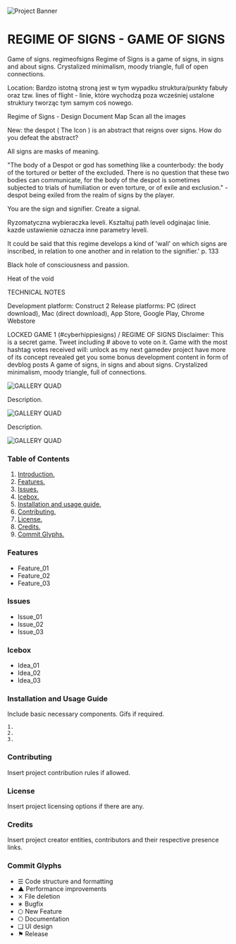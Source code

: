 

![Project Banner](/assets/template_visuals/temp-banner.png)

<a name="intro"></a>
# REGIME OF SIGNS - GAME OF SIGNS
Game of signs.
regimeofsigns
Regime of Signs is a game of signs, in signs and about signs. Crystalized minimalism, moody triangle, full of open connections.

Location: Bardzo istotną stroną jest w tym wypadku struktura/punkty fabuły oraz tzw. lines of flight - linie, które wychodzą poza wcześniej ustalone struktury tworząc tym samym coś nowego. 

Regime of Signs - Design Document Map Scan all the images

New: the despot ( The Icon ) is an abstract that reigns over signs. How do you defeat the abstract?

All signs are masks of meaning.

"The body of a Despot or god has something like a counterbody: the body of the tortured or better of the excluded. There is no question that these two bodies can communicate, for the body of the despot is sometimes subjected to trials of humiliation or even torture, or of exile and exclusion." - despot being exiled from the realm of signs by the player.

You are the sign and signifier. Create a signal.

Ryzomatyczna wybieraczka leveli. Ksztaltuj path leveli odginajac linie. kazde ustawienie oznacza inne parametry leveli.

It could be said that this regime develops a kind of 'wall' on which signs are inscribed, in relation to one another and in relation to the signifier.' p. 133

Black hole of consciousness and passion.

Heat of the void

TECHNICAL NOTES

Development platform: Construct 2 Release platforms: PC (direct download), Mac (direct download), App Store, Google Play, Chrome Webstore

LOCKED GAME 1 (#cyberhippiesigns) / REGIME OF SIGNS Disclaimer: This is a secret game. Tweet including # above to vote on it. Game with the most hashtag votes received will: unlock as my next gamedev project have more of its concept revealed get you some bonus development content in form of devblog posts A game of signs, in signs and about signs. Crystalized minimalism, moody triangle, full of connections.

![GALLERY QUAD](/assets/template_visuals/temp-dual-gallery.png)

Description.

![GALLERY QUAD](/assets/template_visuals/temp-triple-gallery.png)

Description.

![GALLERY QUAD](/assets/template_visuals/temp-quad-gallery.png)

### Table of Contents
1. [Introduction.](#intro)
2. [Features.](#features)
3. [Issues.](#issues)
4. [Icebox.](#icebox)
5. [Installation and usage guide.](#install)
6. [Contributing.](#contribute)
7. [License.](#license)
8. [Credits.](#credits)
9. [Commit Glyphs.](#glyphs)

<a name="features"></a>
### Features
+ Feature_01
+ Feature_02
+ Feature_03

<a name="issues"></a>
### Issues
+ Issue_01
+ Issue_02
+ Issue_03

<a name="icebox"></a>
### Icebox
+ Idea_01
+ Idea_02
+ Idea_03

<a name="install"></a>
### Installation and Usage Guide
Include basic necessary components. Gifs if required.
```
1. 
2. 
3. 
```

<a name="contribute"></a>
### Contributing
Insert project contribution rules if allowed.

<a name="license"></a>
### License
Insert project licensing options if there are any.

<a name="credits"></a>
### Credits
Insert project creator entities, contributors and their respective presence links.

<a name="glyphs"></a>
### Commit Glyphs

+ ☰ Code structure and formatting
+ ▲ Performance improvements
+ ⨯ File deletion
+ ∗ Bugfix
+ ⬡ New Feature
+ ⎔ Documentation
+ ❑ UI design
+ ⚑ Release

